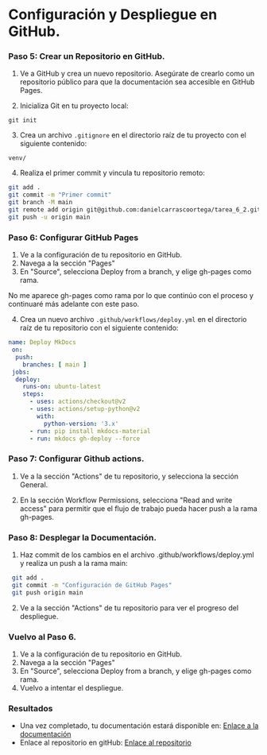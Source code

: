 # Configuración y Despliegue en GitHub.

### Paso 5: Crear un Repositorio en GitHub.

1. Ve a GitHub y crea un nuevo repositorio. Asegúrate de crearlo como un repositorio público para que la documentación sea accesible en GitHub Pages.

2. Inicializa Git en tu proyecto local:

`git init`

3. Crea un archivo `.gitignore` en el directorio raíz de tu proyecto con el siguiente contenido:

`venv/`

4. Realiza el primer commit y vincula tu repositorio remoto:

```bash
git add .
git commit -m "Primer commit"
git branch -M main
git remote add origin git@github.com:danielcarrascoortega/tarea_6_2.git
git push -u origin main
```

### Paso 6: Configurar GitHub Pages 

1. Ve a la configuración de tu repositorio en GitHub. 
2. Navega a la sección "Pages" 
3. En "Source", selecciona Deploy from a branch, y elige gh-pages como rama.

No me aparece gh-pages como rama por lo que continúo con el proceso y continuaré más adelante con este paso.

4. Crea un nuevo archivo `.github/workflows/deploy.yml` en el directorio raíz de tu repositorio con el siguiente contenido: 

```yml
name: Deploy MkDocs
 on:
  push:
    branches: [ main ]
 jobs:
  deploy:
    runs-on: ubuntu-latest
    steps:
      - uses: actions/checkout@v2
      - uses: actions/setup-python@v2
        with:
          python-version: '3.x'
      - run: pip install mkdocs-material
      - run: mkdocs gh-deploy --force
```

### Paso 7: Configurar Github actions.

1. Ve a la sección "Actions" de tu repositorio, y selecciona la sección General.

 2. En la sección Workflow Permissions, selecciona "Read and write access" para permitir que el flujo de trabajo pueda hacer push a la rama  gh-pages.

### Paso 8: Desplegar la Documentación.

1. Haz commit de los cambios en el archivo .github/workflows/deploy.yml y realiza un push a la rama main: 

```bash
 git add .
 git commit -m "Configuración de GitHub Pages"
 git push origin main
```

2. Ve a la sección "Actions" de tu repositorio para ver el progreso del despliegue.

### Vuelvo al Paso 6.
1. Ve a la configuración de tu repositorio en GitHub. 
2. Navega a la sección "Pages" 
3. En "Source", selecciona Deploy from a branch, y elige gh-pages como rama.
4. Vuelvo a intentar el despliegue.

### Resultados

* Una vez completado, tu documentación estará disponible en: [Enlace a la documentación](https://danielcarrascoortega.github.io/tarea_6_2/)
* Enlace al repositorio en gitHub: [Enlace al repositorio](https://github.com/danielcarrascoortega/tarea_6_2)





